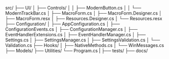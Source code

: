 src/
├── UI/
│   ├── Controls/
│   │   ├── ModernButton.cs
│   │   └── ModernTrackBar.cs
│   ├── MacroForm.cs
│   ├── MacroForm.Designer.cs
│   ├── MacroForm.resx
│   ├── Resources.Designer.cs
│   └── Resources.resx
├── Configuration/
│   ├── AppConfiguration.cs
│   ├── ConfigurationEvents.cs
│   ├── ConfigurationManager.cs
│   ├── EventHandlerExtensions.cs
│   ├── EventHandlerManager.cs
│   ├── Settings.cs
│   ├── SettingsManager.cs
│   ├── SettingsValidation.cs
│   └── Validation.cs
├── Hooks/
│   ├── NativeMethods.cs
│   └── WinMessages.cs
├── Models/
├── Utilities/
└── Program.cs
|
├── tests/
├── docs/
